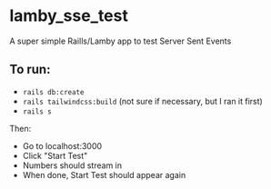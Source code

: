 # lamby_sse_test
A super simple Raills/Lamby app to test Server Sent Events

## To run:

- `rails db:create`
- `rails tailwindcss:build` (not sure if necessary, but I ran it first)
- `rails s`

Then:
- Go to localhost:3000
- Click "Start Test"
- Numbers should stream in
- When done, Start Test should appear again